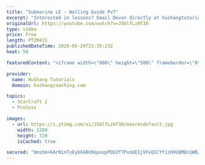```yaml
---
title: "Submarine LE - Walling Guide PvT"
excerpt: "Interested in lessons? Email Devon directly at hushangtutorials@outlook.com ------------------------------------------------------------------------------------------------------- Want to support HuShang Tutorials directly? Patreon is a website where you can contribute a monthly donation that will help"
originalUrl: https://youtube.com/watch?v=J56lfLzHf30
type: video
price: Free
length: PT2M41S
publishedDateTime: 2020-05-29T21:35:23Z
heat: 50

featuredContent: "<iframe width=\"800\" height=\"500\" frameborder=\"0\" src=\"https://www.youtube.com/embed/J56lfLzHf30\" allow=\"accelerometer; autoplay; encrypted-media; gyroscope; picture-in-picture\" allowfullscreen></iframe>"

provider:
  name: HuShang Tutorials
  domain: hushangcoaching.com

topics:
  - StarCraft 2
  - Protoss

images:
  - url: https://i.ytimg.com/vi/J56lfLzHf30/maxresdefault.jpg
    width: 1280
    height: 720
    isCached: true

secured: "bms5m+kArN1nTsEybX48U9opoupPQU2fTPxoUEIjVFxQICYY1zH9UQMQn1W0/mhwO+xaRGYzAmUABy03BDfAepBJwCEYtRonoVKIxeinUd8na69p65QFjuvoRCE4yvLXv86eHenB3Suc/rsbbRXDHXtdU/GjZG1WKYdZgCHYueJIDVxYXD7EbIet2MYbrqthpNYI7vo4yyyXBm5wFiXhZ7IAJKkkplnxSNK8sJB5uGAS922QOiQBq6o49f/+O532C/dE+fXO4qyLCReq0SWJ8zxsp5c2Nb8Gekr4UNYCaOmS/GPid5KxB3yDOZXFLrnfshFgvSC+4v8AqtwnwlVHemGOq1aMyKXmHNsgpMK9Cbf7UFJ+j9dCDI0IgUbQRfrW4jr8e6WuWgeaEOa6+8HjtNwD8Fb7bmM7TqTVxvB66u4=;BpaseiWV+8ewmS1Vlhx0OA=="
---
```


